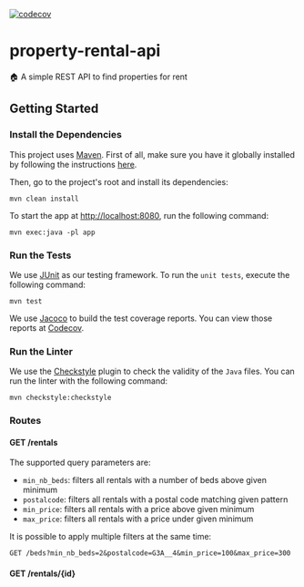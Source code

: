 [![codecov](https://codecov.io/gh/JulieTetrault/property-rental-api/branch/main/graph/badge.svg?token=VSTER44M37)](https://codecov.io/gh/JulieTetrault/property-rental-api)

# property-rental-api

🏠 A simple REST API to find properties for rent

## Getting Started

### Install the Dependencies

This project uses [Maven](https://maven.apache.org/). First of all, make sure you have it globally installed by following the instructions [here](https://maven.apache.org/install.html).

Then, go to the project's root and install its dependencies:

```{bash}
mvn clean install
```

To start the app at [http://localhost:8080](http://localhost:8080), run the following command:

```{bash}
mvn exec:java -pl app
```

### Run the Tests

We use [JUnit](https://junit.org/junit5/) as our testing framework. To run the `unit tests`, execute the following command:

```{bash}
mvn test
```

We use [Jacoco](https://www.jacoco.org/jacoco/) to build the test coverage reports. You can view those reports at [Codecov](https://app.codecov.io/gh/JulieTetrault/property-rental-api).

### Run the Linter

We use the [Checkstyle](https://checkstyle.org/) plugin to check the validity of the `Java` files. You can run the linter with the following command:

```{bash}
mvn checkstyle:checkstyle
```

### Routes

#### GET /rentals

The supported query parameters are:

- `min_nb_beds`: filters all rentals with a number of beds above given minimum
- `postalcode`: filters all rentals with a postal code matching given pattern
- `min_price`: filters all rentals with a price above given minimum
- `max_price`: filters all rentals with a price under given minimum

It is possible to apply multiple filters at the same time:

`GET /beds?min_nb_beds=2&postalcode=G3A__4&min_price=100&max_price=300`

#### GET /rentals/{id}
